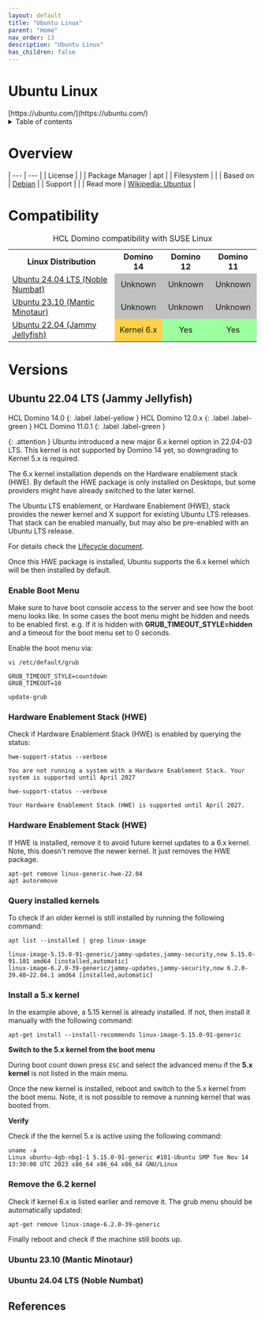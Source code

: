 ```yaml
---
layout: default
title: "Ubuntu Linux"
parent: "Home"
nav_order: 13
description: "Ubuntu Linux"
has_children: false
---
```


<h1>Ubuntu Linux</h1>
[https://ubuntu.com/](https://ubuntu.com/)

<details close markdown="block">
  <summary>
    Table of contents
  </summary>
  {: .text-delta }
1. TOC
{:toc}
</details>

# Overview

| --- | --- |
| License         |    |
| Package Manager | apt |
| Filesystem      |  |
| Based on        | [Debian](debian.md)  |
| Support         |    |
| Read more       | [Wikipedia: Ubuntux](https://en.wikipedia.org/wiki/Ubuntu) |

# Compatibility

<table>
  <caption>HCL Domino compatibility with SUSE Linux</caption>
  <tbody>
    <tr>
      <th>Linux Distribution</th>
      <th>Domino 14</th>
      <th>Domino 12</th>
      <th>Domino 11</th>
    </tr>
    <tr>
      <td><a href="#ubuntu-2204-lts-jammy-jellyfish">Ubuntu 24.04 LTS (Noble Numbat) </a></td>
      <td style="background:#C0C0C0;text-align:center;" >Unknown</td>
      <td style="background:#C0C0C0;text-align:center;" >Unknown</td>
      <td style="background:#C0C0C0;text-align:center;" >Unknown</td>
    </tr>
     <tr>
      <td><a href="#ubuntu-2310-mantic-minotaur">Ubuntu 23.10 (Mantic Minotaur) </a></td>
      <td style="background:#C0C0C0;text-align:center;" >Unknown</td>
      <td style="background:#C0C0C0;text-align:center;" >Unknown</td>
      <td style="background:#C0C0C0;text-align:center;" >Unknown</td>
    </tr>
    <tr>
      <td><a href="#ubuntu-2204-lts-jammy-jellyfish">Ubuntu 22.04 (Jammy Jellyfish)</a></td>
      <td style="background:#FFD147;text-align:center;" >Kernel 6.x</td>
      <td style="background:#9EFF9E;text-align:center;" >Yes</td>
      <td style="background:#9EFF9E;text-align:center;" >Yes</td>
    </tr>
  </tbody>
</table>


# Versions

## Ubuntu 22.04 LTS (Jammy Jellyfish)

HCL Domino 14.0
{: .label .label-yellow }
HCL Domino 12.0.x
{: .label .label-green }
HCL Domino 11.0.1
{: .label .label-green }

{: .attention }
Ubuntu introduced a new major 6.x kernel option in 22.04-03 LTS. This kernel is not supported by Domino 14 yet, so downgrading to Kernel 5.x is required.

The 6.x kernel installation depends on the Hardware enablement stack (HWE).
By default the HWE package is only installed on Desktops, but some providers might have already switched to the later kernel.

The Ubuntu LTS enablement, or Hardware Enablement (HWE), stack provides the newer kernel and X support for existing Ubuntu LTS releases. That stack can be enabled manually, but may also be pre-enabled with an Ubuntu LTS release.

For details check the [Lifecycle document](https://ubuntu.com/kernel/lifecycle).

Once this HWE package is installed, Ubuntu supports the 6.x kernel which will be then installed by default.

### Enable Boot Menu

Make sure to have boot console access to the server and see how the boot menu looks like. In some cases the boot menu might be hidden and needs to be enabled first. e.g. If it is hidden with **GRUB_TIMEOUT_STYLE=hidden** and a timeout for the boot menu set to 0 seconds. 

Enable the boot menu via:

```
vi /etc/default/grub

GRUB_TIMEOUT_STYLE=countdown
GRUB_TIMEOUT=10

update-grub
```


### Hardware Enablement Stack (HWE)

Check if Hardware Enablement Stack (HWE) is enabled by querying the status:

```
hwe-support-status --verbose

You are not running a system with a Hardware Enablement Stack. Your system is supported until April 2027
```

```
hwe-support-status --verbose

Your Hardware Enablement Stack (HWE) is supported until April 2027.
```

### Hardware Enablement Stack (HWE)

If HWE is installed, remove it to avoid future kernel updates to a 6.x kernel.
Note, this doesn't remove the newer kernel. It just removes the HWE package.

```
apt-get remove linux-generic-hwe-22.04
apt autoremove
```

### Query installed kernels

To check if an older kernel is still installed by running the following command:

```
apt list --installed | grep linux-image

linux-image-5.15.0-91-generic/jammy-updates,jammy-security,now 5.15.0-91.101 amd64 [installed,automatic]
linux-image-6.2.0-39-generic/jammy-updates,jammy-security,now 6.2.0-39.40~22.04.1 amd64 [installed,automatic]
```

### Install a 5.x kernel

In the example above, a 5.15 kernel is already installed.
If not, then install it manually with the following command:

```
apt-get install --install-recommends linux-image-5.15.0-91-generic
```

**Switch to the 5.x kernel from the boot menu**

During boot count down press `ESC` and select the advanced menu if the **5.x kernel** is not listed in the main menu.

Once the new kernel is installed, reboot and switch to the 5.x kernel from the boot menu. Note, it is not possible to remove a running kernel that was booted from.

**Verify**

Check if the the kernel 5.x is active using the following command:

```
uname -a
Linux ubuntu-4gb-nbg1-1 5.15.0-91-generic #101-Ubuntu SMP Tue Nov 14 13:30:08 UTC 2023 x86_64 x86_64 x86_64 GNU/Linux
```

### Remove the 6.2 kernel

Check if kernel 6.x is listed earlier and remove it. The grub menu should be automatically updated:

```
apt-get remove linux-image-6.2.0-39-generic
```

Finally reboot and check if the machine still boots up.

### Ubuntu 23.10 (Mantic Minotaur)

### Ubuntu 24.04 LTS (Noble Numbat)

## References
